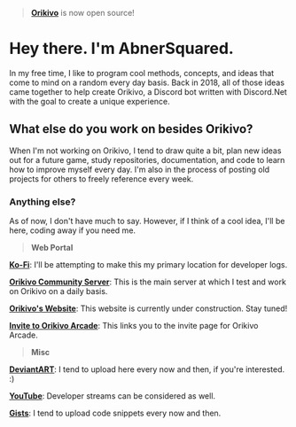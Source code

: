 > [**Orikivo**](https://github.com/AbnerSquared/Orikivo) is now open source!
# **Hey there. I'm AbnerSquared.**
In my free time, I like to program cool methods, concepts, and ideas that come to mind on a random every day basis.
Back in 2018, all of those ideas came together to help create Orikivo, a Discord bot written with Discord.Net with the goal to create a unique experience.

## What else do you work on besides Orikivo?
When I'm not working on Orikivo, I tend to draw quite a bit, plan new ideas out for a future game, study repositories, documentation, and code to learn how to improve myself every day. I'm also in the process of posting old projects for others to freely reference every week.

### Anything else?
As of now, I don't have much to say. However, if I think of a cool idea, I'll be here, coding away if you need me.

> **Web Portal**

[**Ko-Fi**](https://ko-fi.com/abnersquared): I'll be attempting to make this my primary location for developer logs.<br/>

[**Orikivo Community Server**](https://discord.gg/387Axar): This is the main server at which I test and work on Orikivo on a daily basis.<br/>

[**Orikivo's Website**](https://abnersquared.github.io/Orikivo.Web/): This website is currently under construction. Stay tuned!<br/>

[**Invite to Orikivo Arcade**](https://abnersquared.github.io/Orikivo.Web/invites/arcadia): This links you to the invite page for Orikivo Arcade.<br/>

> **Misc**

[**DeviantART**](https://www.deviantart.com/abnersquared): I tend to upload here every now and then, if you're interested. :)<br/>

[**YouTube**](https://www.youtube.com/channel/UCwq3lVydP6fICUjHQdLdAhg): Developer streams can be considered as well.<br/>

[**Gists**](https://gist.github.com/AbnerSquared): I tend to upload code snippets every now and then.<br/>
